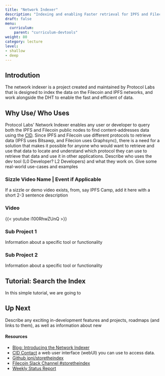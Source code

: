 ```yaml
---
title: "Network Indexer"
description: "Indexing and enabling Faster retrieval for IPFS and Filecoin"
draft: false
menu:
  curriculum:
    parent: "curriculum-devtools"
weight: 80
category: lecture
level:
- shallow
- deep
---
```


## <Dev Tool> Introdution
The network indexer is a project created and maintained by Protocol Labs that is designed to index the data on the Filecoin and IPFS networks, and work alongside the DHT to enable the fast and efficient of data.


## Why Use/ Who Uses <Dev Tool>
Protocol Labs' Network Indexer enables any user or developer to query both the IPFS and Filecoin public nodes to find content-addresses data using the [CID](../ipfs/content-addressing/#content-addressing).
Since IPFS and Filecoin use different protocols to retrieve data (IPFS uses Bitsawp, and Filecion uses Graphsync), there is a need for a solution that makes it possible for anyone who would want to retrieve and use that data to locate and understand which protocol they can use to retrieve that data and use it in other applications.
Describe who uses the dev tool (L0 Developer? L2 Developers) and what they work on.
Give some real-world use-cases and examples


### Sizzle Video Name | Event if Applicable
If a sizzle or demo video exists, from, say IPFS Camp, add it here with a short 2-3 sentence description

### Video

{{< youtube i100RhwZUnQ >}}
<!-- The URL to this video was: https://www.youtube.com/watch?v=i100RhwZUnQ -->


### Sub Project 1
Information about a specific tool or functionality

### Sub Project 2
Information about a specific tool or functionality

## Tutorial: Search the Index
In this simple tutorial, we are going to 

## Up Next
Describe any exciting in-development features and projects, roadmaps (and links to them), as well as information about new

#### Resources
* [Blog: Introducing the Network Indexer](https://filecoin.io/blog/posts/introducing-the-network-indexer/)
* [CID Contact](https://cid.contact/) a web user interface (webUI) you can use to access data.
* [Github ipni/storetheindex](https://github.com/ipni/storetheindex)
* [Filecoin Slack Channel #storetheindex](https://cid.contact/)
* [Weekly Status Report](https://www.notion.so/pl-strflt/Weekly-Status-Report-30699cbe5a99473ea98b4ea4f9a3619b)
